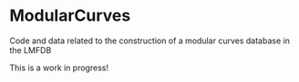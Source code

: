 # ModularCurves
Code and data related to the construction of a modular curves database in the LMFDB

This is a work in progress!
